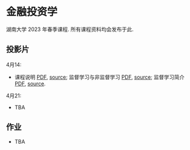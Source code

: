 # 金融投资学

湖南大学 2023 年春季课程.
所有课程资料均会发布于此.

## 投影片

4月14:
- 课程说明 [PDF](slides/w1a-course-intro.pdf),
[source](slides/w1a-course-intro.marp);
监督学习与非监督学习
[PDF](slides/w1b-intro-stat.pdf),
[source](slides/w1b-intro-stat.pdf);
监督学习简介
[PDF](slides/w1c-intro-stat-learning.pdf),
[source](slides/w1c-intro-stat-learning.marp).

4月21: 
- TBA

## 作业

- TBA